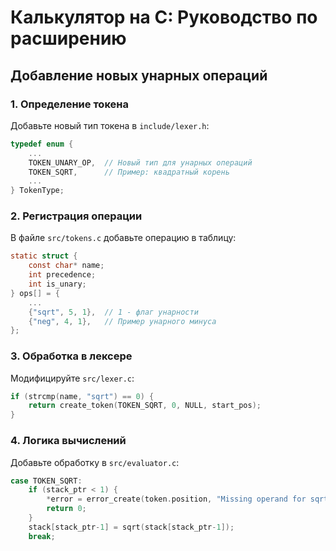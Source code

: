 # Калькулятор на C: Руководство по расширению

## Добавление новых унарных операций

### 1. Определение токена
Добавьте новый тип токена в `include/lexer.h`:
```c
typedef enum {
    ...
    TOKEN_UNARY_OP,  // Новый тип для унарных операций
    TOKEN_SQRT,      // Пример: квадратный корень
    ...
} TokenType;
```

### 2. Регистрация операции
В файле `src/tokens.c` добавьте операцию в таблицу:
```c
static struct {
    const char* name;
    int precedence;
    int is_unary;
} ops[] = {
    ...
    {"sqrt", 5, 1},  // 1 - флаг унарности
    {"neg", 4, 1},   // Пример унарного минуса
};
```

### 3. Обработка в лексере
Модифицируйте `src/lexer.c`:
```c
if (strcmp(name, "sqrt") == 0) {
    return create_token(TOKEN_SQRT, 0, NULL, start_pos);
}
```

### 4. Логика вычислений
Добавьте обработку в `src/evaluator.c`:
```c
case TOKEN_SQRT:
    if (stack_ptr < 1) {
        *error = error_create(token.position, "Missing operand for sqrt");
        return 0;
    }
    stack[stack_ptr-1] = sqrt(stack[stack_ptr-1]);
    break;
```
